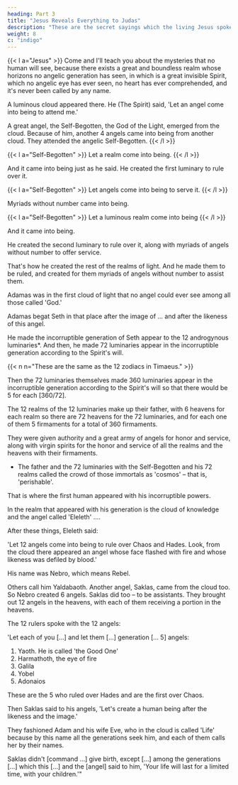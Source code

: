 ```yaml
---
heading: Part 3
title: "Jesus Reveals Everything to Judas" 
description: "These are the secret sayings which the living Jesus spoke and which Didymos Judas Thomas wrote down."
weight: 8
c: "indigo"
---
```





{{< l a="Jesus" >}}
Come and I'll teach you about the mysteries that no human will see, because there exists a great and boundless realm whose horizons no angelic generation has seen, in which is a great invisible Spirit, which no angelic eye has ever seen, no heart has ever comprehended, and it's never been called by any name.

A luminous cloud appeared there. He (The Spirit) said, 'Let an angel come into being to attend me.' 

A great angel, the Self-Begotten, the God of the Light, emerged from the cloud. Because of him, another 4 angels came into being from another cloud. They attended the angelic Self-Begotten.
{{< /l >}}

{{< l a="Self-Begotten" >}}
Let a realm come into being. 
{{< /l >}}

And it came into being just as he said. He created the first luminary to rule over it.

{{< l a="Self-Begotten" >}}
Let angels come into being to serve it.
{{< /l >}}

Myriads without number came into being.

{{< l a="Self-Begotten" >}}
Let a luminous realm come into being
{{< /l >}}

And it came into being. 

He created the second luminary to rule over it, along with myriads of angels without number to offer service. 

That's how he created the rest of the realms of light. And he made them to be ruled, and created for them myriads of angels without number to assist them.



Adamas was in the first cloud of light that no angel could ever see among all those called 'God.' 

Adamas begat Seth in that place after the image of … and after the likeness of this angel. 

He made the incorruptible generation of Seth appear to the 12 androgynous luminaries*. And then, he made 72 luminaries appear in the incorruptible generation according to the Spirit's will.


{{< n n="These are the same as the 12 zodiacs in Timaeus." >}}


Then the 72 luminaries themselves made 360 luminaries appear in the incorruptible generation according to the Spirit's will so that there would be 5 for each [360/72].

The 12 realms of the 12 luminaries make up their father, with 6 heavens for each realm so there are 72 heavens for the 72 luminaries, and for each one of them 5 firmaments for a total of 360 firmaments.

They were given authority and a great army of angels <!-- without number --> for honor and service, along with virgin spirits for the honor and service of all the realms and the heavens with their firmaments.
- The father and the 72 luminaries with the Self-Begotten and his 72 realms called the crowd of those immortals as 'cosmos' – that is, 'perishable'. 

That is where the first human appeared with his incorruptible powers. 

In the realm that appeared with his generation is the cloud of knowledge and the angel called 'Eleleth' …. 

After these things, Eleleth said:

'Let 12 angels come into being to rule over Chaos and Hades. Look, from the cloud there appeared an angel whose face flashed with fire and whose likeness was defiled by blood.'

His name was Nebro, which means Rebel. 

Others call him Yaldabaoth. Another angel, Saklas, came from the cloud too. So Nebro created 6 angels. Saklas did too – to be assistants. They brought out 12 angels in the heavens, with each of them receiving a portion in the heavens.

The 12 rulers spoke with the 12 angels: 

'Let each of you […] and let them […] generation [… 5] angels:

1. Yaoth. He is called 'the Good One'
2. Harmathoth, the eye of fire
3. Galila
4. Yobel
5. Adonaios

These are the 5 who ruled over Hades and are the first over Chaos.

Then Saklas said to his angels, 'Let's create a human being after the likeness and the image.' 

They fashioned Adam and his wife Eve, who in the cloud is called 'Life' because by this name all the generations seek him, and each of them calls her by their names. 

Saklas didn't [command …] give birth, except […] among the generations […] which this […] and the [angel] said to him, 'Your life will last for a limited time, with your children.'"
